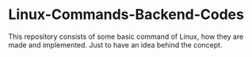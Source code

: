# Linux-Commands-Backend-Codes
This repository consists of some basic command of Linux, how they are made and implemented. Just to have an idea behind the concept.
